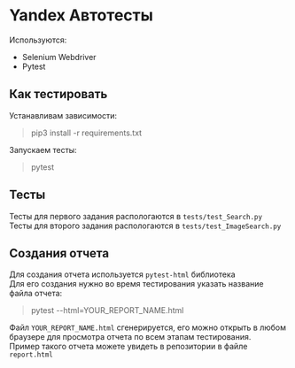 # Yandex Автотесты

Используются:
- Selenium Webdriver
- Pytest

## Как тестировать
Устанавливам зависимости:
> pip3 install -r requirements.txt

Запускаем тесты:
> pytest

## Тесты
Тесты для первого задания распологаются в `tests/test_Search.py` \
Тесты для второго задания распологаются в `tests/test_ImageSearch.py`

## Создания отчета
Для создания отчета используется `pytest-html` библиотека \
Для его создания нужно во время тестирования указать название файла отчета:
> pytest --html=YOUR_REPORT_NAME.html

Файл `YOUR_REPORT_NAME.html` сгенерируется, его можно открыть в любом браузере для просмотра отчета по всем этапам тестирования. \
Пример такого отчета можете увидеть в репозитории в файле `report.html`